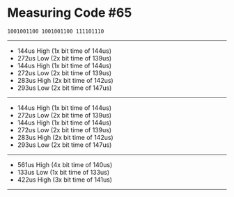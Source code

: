 # Measuring Code #65


`1001001100 1001001100 111101110`

---

 - 144us High (1x bit time of 144us)
 - 272us Low  (2x bit time of 139us)
 - 144us High (1x bit time of 144us)
 - 272us Low  (2x bit time of 139us)
 - 283us High (2x bit time of 142us)
 - 293us Low  (2x bit time of 147us)

---

 - 144us High (1x bit time of 144us)
 - 272us Low  (2x bit time of 139us)
 - 144us High (1x bit time of 144us)
 - 272us Low  (2x bit time of 139us)
 - 283us High (2x bit time of 142us)
 - 293us Low  (2x bit time of 147us)

---

 - 561us High (4x bit time of 140us)
 - 133us Low  (1x bit time of 133us)
 - 422us High (3x bit time of 141us)

---

